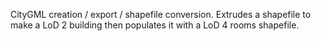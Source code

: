 CityGML creation / export / shapefile conversion. Extrudes a shapefile to make a LoD 2 building then populates it with a LoD 4 rooms shapefile.